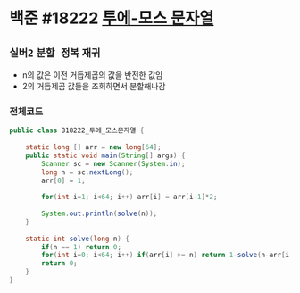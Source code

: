 # 백준 #18222 [투에-모스 문자열](https://www.acmicpc.net/problem/18222)
`실버2` `분할 정복` `재귀`
---
- n의 값은 이전 거듭제곱의 값을 반전한 값임
- 2의 거듭제곱 값들을 조회하면서 분할해나감

### 전체코드
```java
public class B18222_투에_모스문자열 {
	
	static long [] arr = new long[64];
	public static void main(String[] args) {
		Scanner sc = new Scanner(System.in);
		long n = sc.nextLong();
		arr[0] = 1;
		
		for(int i=1; i<64; i++) arr[i] = arr[i-1]*2;
		
		System.out.println(solve(n));
	}
	
	static int solve(long n) {
		if(n == 1) return 0;
		for(int i=0; i<64; i++) if(arr[i] >= n) return 1-solve(n-arr[i-1]);
		return 0;
	}
}

```
